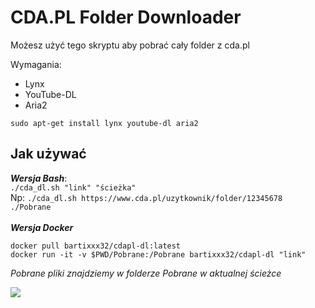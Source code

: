 

# CDA.PL Folder Downloader
Możesz użyć tego skryptu aby pobrać cały folder z cda.pl


Wymagania:

 - Lynx<br>
 - YouTube-DL
 - Aria2
 
  `sudo apt-get install lynx youtube-dl aria2`
## Jak używać
***Wersja Bash***:
<br>
`./cda_dl.sh "link" "ścieżka"`
<br>Np: `./cda_dl.sh https://www.cda.pl/uzytkownik/folder/12345678 ./Pobrane` 
<br>
<br>***Wersja Docker***

    docker pull bartixxx32/cdapl-dl:latest 
    docker run -it -v $PWD/Pobrane:/Pobrane bartixxx32/cdapl-dl "link"
*Pobrane pliki znajdziemy w folderze Pobrane w aktualnej ścieżce*




[![](https://images.microbadger.com/badges/image/bartixxx32/cdapl-dl.svg)](https://microbadger.com/images/bartixxx32/cdapl-dl "Get your own image badge on microbadger.com")
